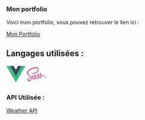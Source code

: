 ### Mon portfolio

Voici mon portfolio, vous pouvez retrouver le lien ici :

<a href="https://fort-william-portfolio.vercel.app/#/">Mon Portfolio</a>

## Langages utilisées :
<div>
    <img src="https://raw.githubusercontent.com/github/explore/80688e429a7d4ef2fca1e82350fe8e3517d3494d/topics/vue/vue.png" alt="Vue" height="50px">
    <img src="https://raw.githubusercontent.com/github/explore/80688e429a7d4ef2fca1e82350fe8e3517d3494d/topics/sass/sass.png" alt="Sass" height="50px">
</div>

### API Utilisée :

<a href="https://www.weatherapi.com/"> Weather API </a>
